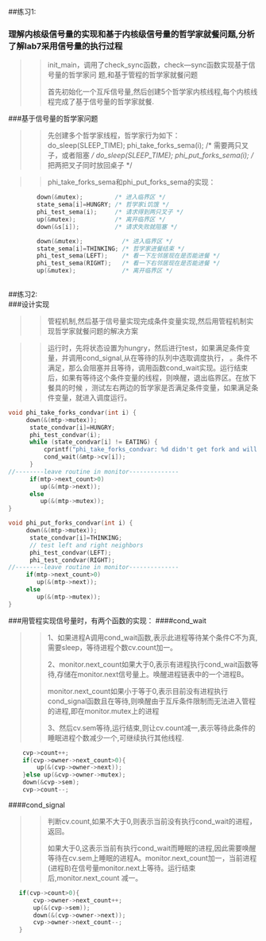 

##练习1:

### 理解内核级信号量的实现和基于内核级信号量的哲学家就餐问题,分析了解lab7采用信号量的执行过程

> >
> >  init_main，调用了check_sync函数，check—sync函数实现基于信号量的哲学家问
题,和基于管程的哲学家就餐问题
> > 
> > 首先初始化一个互斥信号量,然后创建5个哲学家内核线程,每个内核线程完成了基于信号量的哲学家就餐.

###基于信号量的哲学家问题
> > 
> > 先创建多个哲学家线程，哲学家行为如下：
        do_sleep(SLEEP_TIME);
        phi_take_forks_sema(i); 
        /* 需要两只叉子，或者阻塞 */
        do_sleep(SLEEP_TIME);
        phi_put_forks_sema(i);
        /* 把两把叉子同时放回桌子 */

> > 
> > phi_take_forks_sema和phi_put_forks_sema的实现：

```c
        down(&mutex);         /* 进入临界区 */
        state_sema[i]=HUNGRY; /* 哲学家i饥饿 */
        phi_test_sema(i);     /* 请求得到两只叉子 */
        up(&mutex);           /* 离开临界区 */
        down(&s[i]);          /* 请求失败就阻塞 */
```
```c
        down(&mutex);           /* 进入临界区 */
        state_sema[i]=THINKING; /* 哲学家进餐结束 */
        phi_test_sema(LEFT);    /* 看一下左邻居现在是否能进餐 */
        phi_test_sema(RIGHT);   /* 看一下右邻居现在是否能进餐 */
        up(&mutex);             /* 离开临界区 */
        
```
##练习2:    
###设计实现
> > 
> >  管程机制,然后基于信号量实现完成条件变量实现,然后用管程机制实现哲学家就餐问题的解决方案

> > 
> > 运行时，先将状态设置为hungry，然后进行test，如果满足条件变量，并调用cond_signal,从在等待的队列中选取调度执行，
。条件不满足，那么会阻塞并且等待，调用函数cond_wait实现。运行结束后，如果有等待这个条件变量的线程，则唤醒，退出临界区。在放下餐具的时候
，测试左右两边的哲学家是否满足条件变量，如果满足条件变量，就进入调度运行。

```c
void phi_take_forks_condvar(int i) {
     down(&(mtp->mutex));
      state_condvar[i]=HUNGRY; 
      phi_test_condvar(i); 
      while (state_condvar[i] != EATING) {
          cprintf("phi_take_forks_condvar: %d didn't get fork and will wait\n",i);
          cond_wait(&mtp->cv[i]);
      }
//--------leave routine in monitor--------------
      if(mtp->next_count>0)
         up(&(mtp->next));
      else
         up(&(mtp->mutex));
}

void phi_put_forks_condvar(int i) {
     down(&(mtp->mutex));
      state_condvar[i]=THINKING;
      // test left and right neighbors
      phi_test_condvar(LEFT);
      phi_test_condvar(RIGHT);
//--------leave routine in monitor--------------
     if(mtp->next_count>0)
        up(&(mtp->next));
     else
        up(&(mtp->mutex));
}
```
###用管程实现信号量时，有两个函数的实现：
####cond_wait
> >
> > 1、如果进程A调用cond_wait函数,表示此进程等待某个条件C不为真,需要sleep，等待进程个数cv.count加一。
> > 
> > 2、monitor.next_count如果大于0,表示有进程执行cond_wait函数等待,存储在monitor.next信号量上。唤醒进程链表中的一个进程B。
> > 
> > monitor.next_count如果小于等于0,表示目前没有进程执行cond_signal函数且在等待,则唤醒由于互斥条件限制而无法进入管程的进程,即在monitor.mutex上的进程
> > 
> > 3、然后cv.sem等待,运行结束,则让cv.count减一,表示等待此条件的睡眠进程个数减少一个,可继续执行其他线程.

```c
    cvp->count++;
    if(cvp->owner->next_count>0){
        up(&(cvp->owner->next));
    }else up(&cvp->owner->mutex);
    down(&cvp->sem);
    cvp->count--;
```
####cond_signal
> >
> > 判断cv.count,如果不大于0,则表示当前没有执行cond_wait的进程，返回。
> > 
> > 如果大于0,这表示当前有执行cond_wait而睡眠的进程,因此需要唤醒等待在cv.sem上睡眠的进程A。monitor.next_count加一，当前进程(进程B)在信号量monitor.next上等待。运行结束后,monitor.next_count
减一。

```c
   if(cvp->count>0){
       cvp->owner->next_count++;
	   up(&(cvp->sem));
	   down(&(cvp->owner->next));
	   cvp->owner->next_count--;
   }
```


